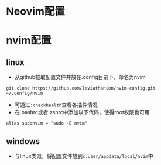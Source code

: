 # Neovim配置

# nvim配置
## linux
* 从github拉取配置文件并放在.config目录下，命名为nvim
```shell
git clone https://github.com/leviathanion/nvim-config.git  ~/.config/nvim
```
* 可通过`:checkhealth`查看各插件情况
* 在.bashrc或者.zshrc中添加以下代码，使得root权限也可用
```shell
alias sudonvim = "sudo -E nvim"
```
## windows
* 与linux类似，将配置文件放到`c:user/appdata/local/nvim`中

